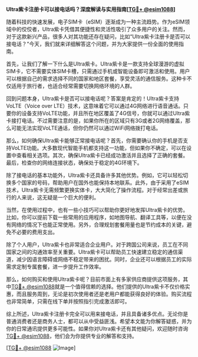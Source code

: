 **Ultra紫卡注册卡可以接电话吗？深度解读与实用指南[[TG💪+ @esim1088](https://t.me/s/esim1088)]**

随着科技的快速发展，电子SIM卡（eSIM）逐渐成为一种主流趋势。作为eSIM领域中的佼佼者，Ultra紫卡凭借其便捷性和灵活性吸引了众多用户的关注。然而，对于这款新兴产品，很多人对其功能还存在疑问，比如“Ultra紫卡注册卡是否可以接电话？”今天，我们就来详细解答这个问题，并为大家提供一份全面的使用指南。

首先，让我们了解一下什么是Ultra紫卡。Ultra紫卡是一款支持全球漫游的虚拟SIM卡，它不需要实体SIM卡槽，只需通过手机或智能设备即可激活和使用。用户可以根据自己的需求选择不同的国家和地区套餐，享受灵活的通信服务。这种卡不仅适用于旅行者，也适合经常需要切换网络环境的人群。

回到问题本身，Ultra紫卡是否可以接电话呢？答案是肯定的！Ultra紫卡支持VoLTE（Voice over LTE）技术，这意味着它可以通过4G网络进行语音通话。只要你的设备支持VoLTE功能，并且所在地区覆盖了4G信号，你就可以通过Ultra紫卡接打电话。不过需要注意的是，如果你所在的区域只有3G或者2G网络覆盖，那么可能无法实现VoLTE通话，但你仍然可以通过WiFi网络拨打电话。

那么，如何确保Ultra紫卡能够正常接电话呢？首先，你需要确认你的手机是否支持VoLTE功能。大多数现代智能手机都支持这一功能，但如果你不确定，可以在设置中查看相关选项。其次，确保Ultra紫卡已经成功激活并且选择了正确的套餐。最后，检查你的网络连接状态，确保处于稳定的4G环境下。

除了接电话的基本功能外，Ultra紫卡还具备许多其他优势。例如，它可以轻松切换多个国家的号码，帮助用户在国外也能保持本地联系。此外，由于采用了eSIM技术，Ultra紫卡无需频繁更换实体卡，大大简化了操作流程。对于经常出差或旅行的人来说，这无疑是一个巨大的便利。

当然，在使用过程中，也有一些小技巧可以帮助你更好地发挥Ultra紫卡的优势。比如，你可以提前下载一些常用的应用程序，如地图导航、翻译工具等，以便在没有网络的情况下也能正常使用。另外，合理规划套餐用量也是节约成本的关键，避免不必要的费用支出。

除了个人用户，Ultra紫卡也非常适合企业用户。对于跨国公司来说，员工在不同国家之间的沟通效率至关重要。Ultra紫卡可以帮助员工快速建立稳定的通信渠道，减少因语言障碍或网络不稳定带来的困扰。同时，企业还可以根据员工的实际需求定制专属套餐，进一步提升工作效率。

那么，如何购买和使用Ultra紫卡呢？目前市面上有多家供应商提供这项服务，其中[TG💪+ @esim1088](https://t.me/s/esim1088)就是一个值得信赖的选择。他们提供的Ultra紫卡不仅价格实惠，而且服务周到，无论是初次使用者还是老用户都能获得良好的体验。购买流程也非常简单，只需在线下单并按照指引完成激活即可。

综上所述，Ultra紫卡注册卡完全可以用来接电话，并且具备诸多优点。无论你是普通消费者还是商务人士，都可以从中受益匪浅。希望本文能为你解答疑惑，并为你的日常通讯提供更多可能性。如果你对Ultra紫卡还有其他疑问，欢迎随时咨询[TG💪+ @esim1088](https://t.me/s/esim1088)，他们会为你提供专业的解答和支持。

[[TG💪+ @esim1088](https://t.me/s/esim1088) ![Image](https://i.postimg.cc/4NQfJmqS/Snipaste-2025-05-13-00-14-12.png)]